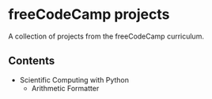 # freeCodeCamp projects
A collection of projects from the freeCodeCamp curriculum.

## Contents
- Scientific Computing with Python
  - Arithmetic Formatter